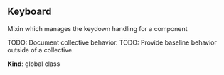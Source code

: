 <a name="Keyboard"></a>
## Keyboard
Mixin which manages the keydown handling for a component

TODO: Document collective behavior.
TODO: Provide baseline behavior outside of a collective.

**Kind**: global class  
